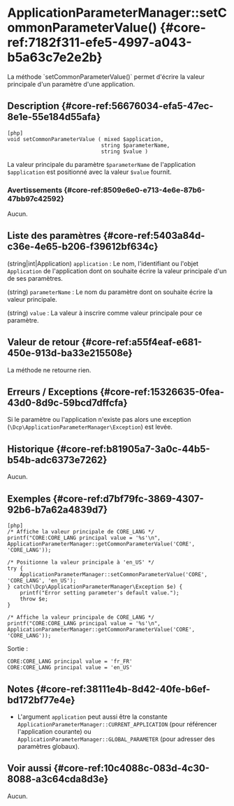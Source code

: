# ApplicationParameterManager::setCommonParameterValue() {#core-ref:7182f311-efe5-4997-a043-b5a63c7e2e2b}

<div markdown="1" class="short-description">
La méthode `setCommonParameterValue()` permet d'écrire la valeur principale d'un
paramètre d'une application.
</div>

## Description {#core-ref:56676034-efa5-47ec-8e1e-55e184d55afa}

    [php]
    void setCommonParameterValue ( mixed $application,
                                  string $parameterName,
                                  string $value )

La valeur principale du paramètre `$parameterName` de l'application
`$application` est positionné avec la valeur `$value` fournit.

### Avertissements {#core-ref:8509e6e0-e713-4e6e-87b6-47bb97c42592}

Aucun.

## Liste des paramètres {#core-ref:5403a84d-c36e-4e65-b206-f39612bf634c}

(string|int|Application) `application`
:   Le nom, l'identifiant ou l'objet `Application` de l'application dont on
    souhaite écrire la valeur principale d'un de ses paramètres.

(string) `parameterName`
:   Le nom du paramètre dont on souhaite écrire la valeur principale.

(string) `value`
:   La valeur à inscrire comme valeur principale pour ce paramètre.

## Valeur de retour {#core-ref:a55f4eaf-e681-450e-913d-ba33e215508e}

La méthode ne retourne rien.

## Erreurs / Exceptions {#core-ref:15326635-0fea-43d0-8d9c-59bcd7dffcfa}

Si le paramètre ou l'application n'existe pas alors une exception
(`\Dcp\ApplicationParameterManager\Exception`) est levée.

## Historique {#core-ref:b81905a7-3a0c-44b5-b54b-adc6373e7262}

Aucun.

## Exemples {#core-ref:d7bf79fc-3869-4307-92b6-b7a62a4839d7}

    [php]
    /* Affiche la valeur principale de CORE_LANG */
    printf("CORE:CORE_LANG principal value = '%s'\n", ApplicationParameterManager::getCommonParameterValue('CORE', 'CORE_LANG'));
    
    /* Positionne la valeur principale à 'en_US' */
    try {
        ApplicationParameterManager::setCommonParameterValue('CORE', 'CORE_LANG', 'en_US');
    } catch(\Dcp\ApplicationParameterManager\Exception $e) {
    	printf("Error setting parameter's default value.");
    	throw $e;
    }
    
    /* Affiche la valeur principale de CORE_LANG */
    printf("CORE:CORE_LANG principal value = '%s'\n", ApplicationParameterManager::getCommonParameterValue('CORE', 'CORE_LANG'));

Sortie :

    CORE:CORE_LANG principal value = 'fr_FR'
    CORE:CORE_LANG principal value = 'en_US'

## Notes {#core-ref:38111e4b-8d42-40fe-b6ef-bd172bf77e4e}

*   L'argument `application` peut aussi être la constante
`ApplicationParameterManager::CURRENT_APPLICATION` (pour référencer
l'application courante) ou `ApplicationParameterManager::GLOBAL_PARAMETER` (pour
adresser des paramètres globaux).

## Voir aussi {#core-ref:10c4088c-083d-4c30-8088-a3c64cda8d3e}

Aucun.
